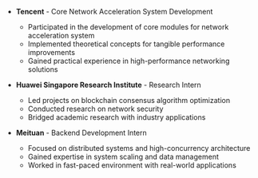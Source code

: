 
- <strong>Tencent</strong> - Core Network Acceleration System Development
  - Participated in the development of core modules for network acceleration system
  - Implemented theoretical concepts for tangible performance improvements
  - Gained practical experience in high-performance networking solutions

- <strong>Huawei Singapore Research Institute</strong> - Research Intern
  - Led projects on blockchain consensus algorithm optimization
  - Conducted research on network security
  - Bridged academic research with industry applications

- <strong>Meituan</strong> - Backend Development Intern
  - Focused on distributed systems and high-concurrency architecture
  - Gained expertise in system scaling and data management
  - Worked in fast-paced environment with real-world applications